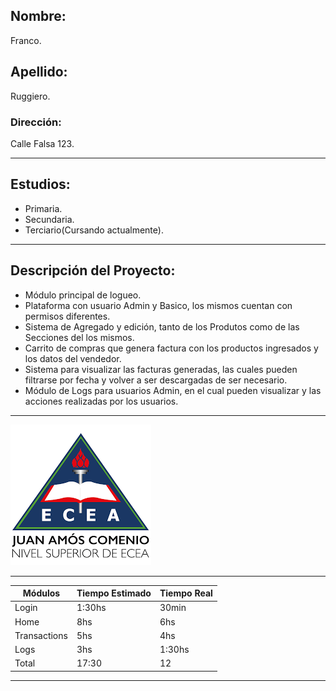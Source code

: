 ## Nombre: 
Franco. 
## Apellido:
Ruggiero.
### Dirección:
Calle Falsa 123.

----

## Estudios:

- Primaria.
- Secundaria.
- Terciario(Cursando actualmente).

---

## Descripción del Proyecto:
- Módulo principal de logueo.
- Plataforma con usuario Admin y Basico, los mismos cuentan con permisos diferentes.
- Sistema de Agregado y edición, tanto de los Produtos como de las Secciones del los mismos.
- Carrito de compras que genera factura con los productos ingresados y los datos del vendedor.
- Sistema para visualizar las facturas generadas, las cuales pueden filtrarse por fecha y volver a ser descargadas de ser necesario.
- Módulo de Logs para usuarios Admin, en el cual pueden visualizar y las acciones realizadas por los usuarios.

---

![Logo de la universidad](./src/public/img/fecea.png "Logo Facultad")

---

| Módulos | Tiempo Estimado | Tiempo Real |
|----------|-----------|--------------|
| Login | 1:30hs | 30min |
| Home | 8hs | 6hs |
| Transactions | 5hs | 4hs |
| Logs | 3hs | 1:30hs |
| Total | 17:30 | 12 |

---


